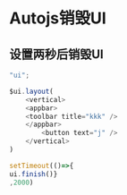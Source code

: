 # Autojs销毁UI


## 设置两秒后销毁UI
```js
"ui";

$ui.layout(
	<vertical>
	<appbar>
	<toolbar title="kkk" />
	</appbar>
		<button text="j" />
	</vertical>
)

setTimeout(()=>{
ui.finish()}
,2000)
```

